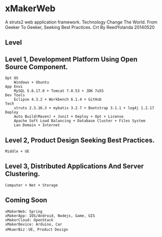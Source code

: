 # xMakerWeb
A struts2 web application framework.
Technology Change The World. From Geeker To Geeker, Seeking Best Practices.
Crt By ReedYolanda 20140520
## Level 
## Level 1, Development Platform Using Open Source Component. 
	Opt OS
		Windows + Ubuntu
	App Envi
		MySQL 5.6.17.0 + Tomcat 7.0.53 + JDK 7u55
	Dev Tools
		Eclipse 4.3.2 + Workbench 6.1.4 + GitHub
	Tech
		struts 2.3.16.3 + mybatis 3.2.7 + Bootstrap 3.1.1 + log4j 1.2.17
	Deploy
		Auto Build(Maven) + Junit + Deploy + Opt + License
		Apache Soft Load Balancing + Database Cluster + Files System
		Lan Domain + Internet
## Level 2, Product Design Seeking Best Practices.
	Middle + UE
## Level 3, Distributed Applications And Server Clustering.
	Computer + Net + Storage
## Coming Soon
	xMakerWeb: Spring
	xMakerApp: IOS/Android, Nodejs, Game, GIS
	xMakerCloud: OpenStack
	xMakerDevice: Arduino, Car
	xMkaerBiz：UE, Product Design 